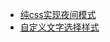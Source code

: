 * [纯css实现夜间模式](./%E7%BA%AFcss%E5%AE%9E%E7%8E%B0%E5%A4%9C%E9%97%B4%E6%A8%A1%E5%BC%8F)
* [自定义文字选择样式](./%E8%87%AA%E5%AE%9A%E4%B9%89%E6%96%87%E5%AD%97%E9%80%89%E6%8B%A9%E6%A0%B7%E5%BC%8F)
